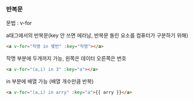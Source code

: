 ### 반복문

문법 : v-for  

a태그에서의 반복문(key 안 쓰면 에러남, 반복문 돌린 요소를 컴퓨터가 구분하기 위해)  
```html
<a v-for="작명 in 몇번" :key="작명"></a>

```

작명 부분에 두개까지 가능, 왼쪽은 데이터 오른쪽은 번호  
```html
<a v-for="(a,i) in 3" :key="a"></a>

```

in 부분에 배열 가능 (배열 개수만큼 반복)  
```html
<a v-for="(a,i) in arry" :key="a">{{ arry }}</a>

```

